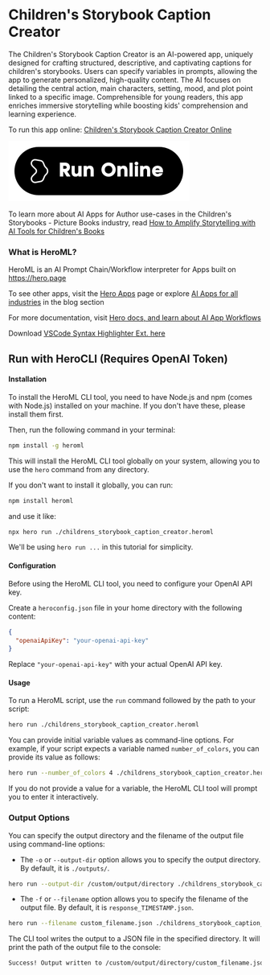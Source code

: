# Children's Storybook Caption Creator

The Children's Storybook Caption Creator is an AI-powered app, uniquely designed for crafting structured, descriptive, and captivating captions for children's storybooks. Users can specify variables in prompts, allowing the app to generate personalized, high-quality content. The AI focuses on detailing the central action, main characters, setting, mood, and plot point linked to a specific image. Comprehensible for young readers, this app enriches immersive storytelling while boosting kids' comprehension and learning experience.

To run this app online: [Children's Storybook Caption Creator Online](https://hero.page/app/children's-storybook-caption-creator-ai-powered-storybook-caption-generator/ywA77UHSgxsbXxa4gKlr)

[![Run Children's Storybook Caption Creator Online](/assets/run.svg)](https://hero.page/app/children's-storybook-caption-creator-ai-powered-storybook-caption-generator/ywA77UHSgxsbXxa4gKlr)

To learn more about AI Apps for Author use-cases in the Children's Storybooks - Picture Books industry, read [How to Amplify Storytelling with AI Tools for Children's Books](https://hero.page/blog/ai/children's-storybooks-picture-books/how-to-amplify-storytelling-with-ai-tools-for-children's-books/170801)

### What is HeroML?
HeroML is an AI Prompt Chain/Workflow interpreter for Apps built on https://hero.page 

To see other apps, visit the [Hero Apps](https://hero.page/apps) page or explore [AI Apps for all industries](https://hero.page/blog) in the blog section

For more documentation, visit [Hero docs, and learn about AI App Workflows](https://hero.page/tutorials/introduction-to-heroml)

Download [VSCode Syntax Highlighter Ext. here](https://marketplace.visualstudio.com/items?itemName=hero-page.heroml)

## Run with HeroCLI (Requires OpenAI Token)

#### Installation

To install the HeroML CLI tool, you need to have Node.js and npm (comes with Node.js) installed on your machine. If you don't have these, please install them first. 

Then, run the following command in your terminal:

```bash
npm install -g heroml
```

This will install the HeroML CLI tool globally on your system, allowing you to use the `hero` command from any directory.

If you don't want to install it globally, you can run:

```bash
npm install heroml
```

and use it like:

```bash
npx hero run ./childrens_storybook_caption_creator.heroml
```

We'll be using `hero run ...` in this tutorial for simplicity.

#### Configuration

Before using the HeroML CLI tool, you need to configure your OpenAI API key. 

Create a `heroconfig.json` file in your home directory with the following content:

```json
{
  "openaiApiKey": "your-openai-api-key"
}
```

Replace `"your-openai-api-key"` with your actual OpenAI API key.

#### Usage

To run a HeroML script, use the `run` command followed by the path to your script:

```bash
hero run ./childrens_storybook_caption_creator.heroml
```

You can provide initial variable values as command-line options. For example, if your script expects a variable named `number_of_colors`, you can provide its value as follows:

```bash
hero run --number_of_colors 4 ./childrens_storybook_caption_creator.heroml
```

If you do not provide a value for a variable, the HeroML CLI tool will prompt you to enter it interactively.

### Output Options

You can specify the output directory and the filename of the output file using command-line options:

- The `-o` or `--output-dir` option allows you to specify the output directory. By default, it is `./outputs/`.

```bash
hero run --output-dir /custom/output/directory ./childrens_storybook_caption_creator.heroml
```

- The `-f` or `--filename` option allows you to specify the filename of the output file. By default, it is `response_TIMESTAMP.json`.

```bash
hero run --filename custom_filename.json ./childrens_storybook_caption_creator.heroml
```

The CLI tool writes the output to a JSON file in the specified directory. It will print the path of the output file to the console:

```bash
Success! Output written to /custom/output/directory/custom_filename.json
```

